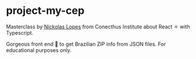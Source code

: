 # project-my-cep 
Masterclass by [Nickolas Lopes](https://github.com/nikolaslopes) from Conecthus Institute about React ⚛ with Typescript.

Gorgeous front end 💄 to get Brazilian ZIP info from JSON files. For educational purposes only.

